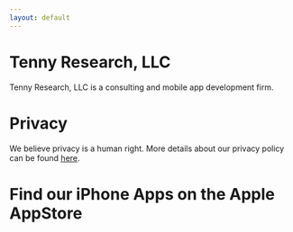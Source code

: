 ```yaml
---
layout: default
---
```


# Tenny Research, LLC
Tenny Research, LLC is a consulting and mobile app development firm.

# Privacy
We believe privacy is a human right. More details about our privacy policy can be found [here](./privacy.html).



# Find our iPhone Apps on the Apple AppStore


